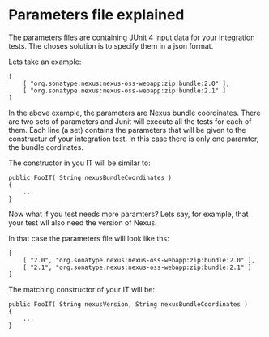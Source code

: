 Parameters file explained
=========================

The parameters files are containing [JUnit 4](http://junit.org/junit/javadoc/4.4/org/junit/runners/Parameterized.html) input data for your integration tests. The choses solution is to specify them in a json format.

Lets take an example:

    [
        [ "org.sonatype.nexus:nexus-oss-webapp:zip:bundle:2.0" ],
        [ "org.sonatype.nexus:nexus-oss-webapp:zip:bundle:2.1" ]
    ]

In the above example, the parameters are Nexus bundle coordinates.
There are two sets of parameters and Junit will execute all the tests for each of them.
Each line (a set) contains the parameters that will be given to the constructur of your integration test. In this case there is only one paramter, the bundle cordinates.

The constructor in you IT will be similar to:

    public FooIT( String nexusBundleCoordinates )
    {
        ...
    }

Now what if you test needs more paramters? Lets say, for example, that your test wll also need the version of Nexus.

In that case the parameters file will look like ths:

    [
        [ "2.0", "org.sonatype.nexus:nexus-oss-webapp:zip:bundle:2.0" ],
        [ "2.1", "org.sonatype.nexus:nexus-oss-webapp:zip:bundle:2.1" ]
    ]

The matching constructor of your IT will be:

    public FooIT( String nexusVersion, String nexusBundleCoordinates )
    {
        ...
    }